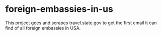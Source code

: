 # foreign-embassies-in-us
This project goes and scrapes travel.state.gov to get the first email it can find of all foreign embassies in USA.
